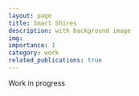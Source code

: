 ```yaml
---
layout: page
title: Smart Shires
description: with background image
img: 
importance: 1
category: work
related_publications: true
---
```


Work in progress